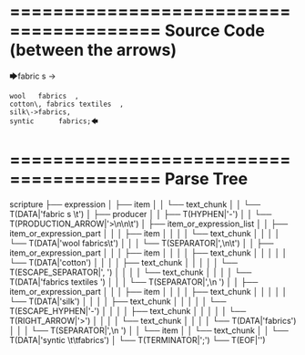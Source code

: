 ========================================
Source Code (between the arrows)
========================================

🡆fabric     s 	->

	wool   fabrics	,
	cotton\, fabrics textiles  ,
    silk\->fabrics,
    syntic 		fabrics;🡄

========================================
Parse Tree
========================================

scripture
├── expression
│   ├── item
│   │   └── text_chunk
│   │       └── T(DATA|'fabric     s \t')
│   ├── producer
│   │   ├── T(HYPHEN|'-')
│   │   └── T(PRODUCTION_ARROW|'>\n\n\t')
│   ├── item_or_expression_list
│   │   ├── item_or_expression_part
│   │   │   ├── item
│   │   │   │   └── text_chunk
│   │   │   │       └── T(DATA|'wool   fabrics\t')
│   │   │   └── T(SEPARATOR|',\n\t')
│   │   ├── item_or_expression_part
│   │   │   ├── item
│   │   │   │   ├── text_chunk
│   │   │   │   │   └── T(DATA|'cotton')
│   │   │   │   ├── text_chunk
│   │   │   │   │   └── T(ESCAPE_SEPARATOR|'\, ')
│   │   │   │   └── text_chunk
│   │   │   │       └── T(DATA|'fabrics textiles  ')
│   │   │   └── T(SEPARATOR|',\n    ')
│   │   ├── item_or_expression_part
│   │   │   ├── item
│   │   │   │   ├── text_chunk
│   │   │   │   │   └── T(DATA|'silk')
│   │   │   │   ├── text_chunk
│   │   │   │   │   └── T(ESCAPE_HYPHEN|'\-')
│   │   │   │   ├── text_chunk
│   │   │   │   │   └── T(RIGHT_ARROW|'>')
│   │   │   │   └── text_chunk
│   │   │   │       └── T(DATA|'fabrics')
│   │   │   └── T(SEPARATOR|',\n    ')
│   │   └── item
│   │       └── text_chunk
│   │           └── T(DATA|'syntic \t\tfabrics')
│   └── T(TERMINATOR|';')
└── T(EOF|'<EOF>')